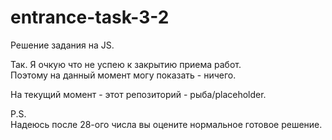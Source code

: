 # entrance-task-3-2
Решение задания на JS.

Так. Я очкую что не успею к закрытию приема работ.<br>
Поэтому на данный момент могу показать - ничего.

На текущий момент - этот репозиторий - рыба/placeholder.

P.S.<br>
Надеюсь после 28-ого числа вы оцените нормальное готовое решение.

